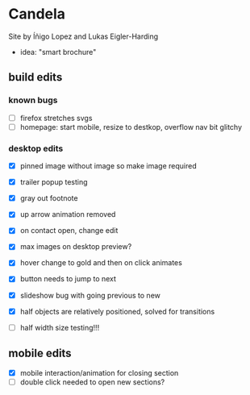 # Candela

Site by Íñigo Lopez and Lukas Eigler-Harding
- idea: "smart brochure"

## build edits

### known bugs
- [ ] firefox stretches svgs
- [ ] homepage: start mobile, resize to destkop, overflow nav bit glitchy

### desktop edits
- [x] pinned image without image so make image required
- [x] trailer popup testing
- [x] gray out footnote
- [x] up arrow animation removed
- [x] on contact open, change edit
- [x] max images on desktop preview?
- [x] hover change to gold and then on click animates
- [x] button needs to jump to next 
- [x] slideshow bug with going previous to new

- [x] half objects are relatively positioned, solved for transitions
- [ ] half width size testing!!!

## mobile edits
- [x] mobile interaction/animation for closing section
- [ ] double click needed to open new sections?